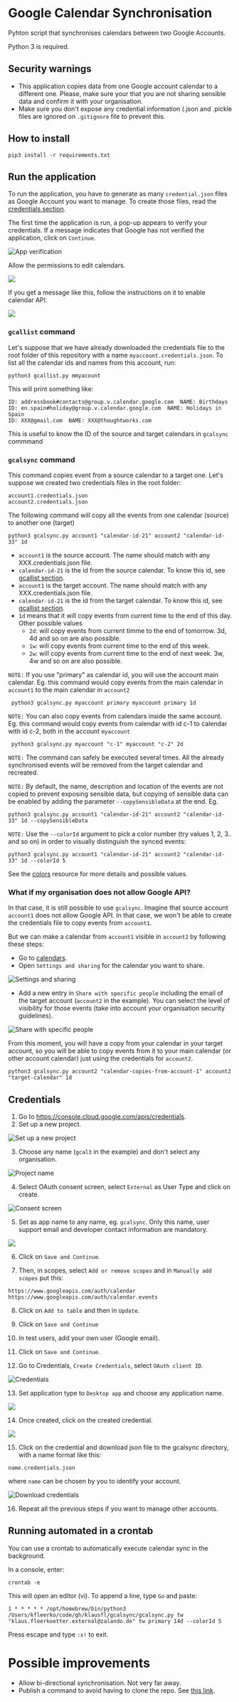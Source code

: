 # Google Calendar Synchronisation

Pyhton script that synchronises calendars between two Google Accounts. 

Python 3 is required. 

## Security warnings

- This application copies data from one Google account calendar to a different one. Please, make sure your that you are not sharing sensible data and confirm it with your organisation. 
- Make sure you don't expose any credential information (.json and .pickle files are ignored on `.gitignore` file to prevent this.

## How to install

```
pip3 install -r requirements.txt
```

## Run the application

To run the application, you have to generate as many `credential.json` files as Google Account you want to manage. To create those files, read the [credentials section](#credentials).

The first time the application is run, a pop-up appears to verify your credentials. If a message indicates that Google has not
verified the application, click on `Continue`.

![App verification](.README_images/app_verification.png)

Allow the permissions to edit calendars.

![](.README_images/permissions.png)

If you get a message like this, follow the instructions on it to enable calendar API.

![](.README_images/message.png)

### `gcallist` command

Let's suppose that we have already downloaded the credentials file to the root folder of this repository with a name `myaccount.credentials.json`. To list all the calendar ids and names from this account, run:

```shell script
python3 gcallist.py mmyacount
```

This will print something like:

```
ID: addressbook#contacts@group.v.calendar.google.com  NAME: Birthdays
ID: en.spain#holiday@group.v.calendar.google.com  NAME: Holidays in Spain
ID: XXX@gmail.com  NAME: XXX@thoughtworks.com
```

This is useful to know the ID of the source and target calendars in `gcalsync` commmand

### `gcalsync` command

This command copies event from a source calendar to a target one. Let's suppose we created two credentials files in the root folder:

```
account1.credentials.json
account2.credentials.json
```

The following command will copy all the events from one calendar (source) to another one (target)

```shell script
python3 gcalsync.py account1 "calendar-id-21" account2 "calendar-id-33" 1d
```

- `account1` is the source account. The name should match with any XXX.credentials.json file. 
- `calendar-id-21` is the id from the source calendar. To know this id, see [gcallist section](#gcallist-command).
- `account1` is the target account. The name should match with any XXX.credentials.json file. 
- `calendar-id-21` is the id from the target calendar. To know this id, see [gcallist section](#gcallist-command).
- `1d` means that it will copy events from current time to the end of this day. Other possible values
    - `2d`: will copy events from current timme to the end of tomorrow. 3d, 4d and so on are also possible. 
    - `1w`: will copy events from current time to the end of this week. 
    - `2w`: will copy events from current time to the end of next week. 3w, 4w and so on are also possible. 

`NOTE:` If you use "primary" as calendar id, you will use the account main calendar. Eg. this command would copy events from the main calendar in `account1` to the main calendar in `account2` 

```shell script
 python3 gcalsync.py myaccount primary myaccount primary 1d 
```

`NOTE:` You can also copy events from calendars inside the same account. Eg. this command would copy events from calendar with id c-1 to calendar with id c-2, both in the account `myaccount`

```shell script
 python3 gcalsync.py myaccount "c-1" myaccount "c-2" 2d 
````

`NOTE:` The command can safely be executed several times. All the already synchronised events will be removed from the target calendar and recreated. 

`NOTE:` By default, the name, description and location of the events are not copied to prevent exposing sensible data, but copying of sensible data can be enabled by adding the parameter `--copySensibleData` at the end. Eg.

```shell script
python3 gcalsync.py account1 "calendar-id-21" account2 "calendar-id-33" 1d --copySensibleData
```

`NOTE:` Use the `--colorId` argument to pick a color number (try values 1, 2, 3.. and so on) in order to visually distinguish the synced events:
```shell script
python3 gcalsync.py account1 "calendar-id-21" account2 "calendar-id-33" 1d --colorId 5
```
See the
[colors](https://developers.google.com/calendar/api/v3/reference/colors/get) resource for more details and possible values.

### What if my organisation does not allow Google API?

In that case, it is still possible to use `gcalsync`. Imagine that source account `account1` does not allow Google API. In that case, we won't be able to create the credentials file to copy events from `account1`.

But we can make a calendar from `account1` visible in `account2` by following these steps:

- Go to [calendars](https://calendar.google.com/calendar/u/0/r/month). 
- Open `Settings and sharing` for the calendar you want to share.

![Settings and sharing](.README_images/settings_sharings.png)

- Add a new entry in `Share with specific people` including the email of the target account (`account2` in the example). You can select the level of visibility for those events (take into account your organisation security guidelines).

![Share with specific people](.README_images/share_people.png)

From this moment, you will have a copy from your calendar in your target account, so you will be able to copy events from it to your main calendar (or other account calendar) just using the credentials for `account2`. 

```shell script
python3 gcalsync.py account2 "calendar-copies-from-account-1" account2 "target-calendar" 1d 
```

## Credentials

1) Go to https://console.cloud.google.com/apis/credentials.
2) Set up a new project.

![Set up a new project](.README_images/new_project.png)

3) Choose any name (`gcal3` in the example) and don't select any organisation.

![Project name](.README_images/document_name.png)

4) Select OAuth consent screen, select `External` as User Type and click on create. 

![Consent screen](.README_images/consent_screen.png)

5) Set as app name to any name, eg. `gcalsync`. Only this name, user support email and developer contact information are mandatory.

![](.README_images/app_name.png)

6) Click on `Save and Continue`.

7) Then, in scopes, select `Add or remove scopes` and in `Manually add scopes` put this:

```
https://www.googleapis.com/auth/calendar
https://www.googleapis.com/auth/calendar.events
```

8) Click on `Add to table` and then in `Update`.

9) Click on `Save and Continue`

10) In test users, add your own user (Google email).

11) Click on `Save and Continue`.

12) Go to Credentials, `Create Credentials`, select `OAuth client ID`.

![Credentials](.README_images/credentials.png)

13) Set application type to `Desktop app` and choose any application name. 

![](.README_images/credentials2.png)

14) Once created, click on the created credential.
 
 ![](.README_images/credential.png)
 
15) Click on the credential and download json file to the gcalsync directory, with a name format like this:

```
name.credentials.json
```

where `name` can be chosen by you to identify your account. 

![Download credentials](.README_images/download_json.png)

16) Repeat all the previous steps if you want to manage other accounts. 

## Running automated in a crontab

You can use a crontab to automatically execute calendar sync in the background.

In a console, enter:
```
crontab -e
```

This will open an editor (vi). To append a line, type `Go` and paste:
```
1 * * * * * /opt/homebrew/bin/python3 /Users/kfleerko/code/gh/klausfl/gcalsync/gcalsync.py tw "klaus.fleerkoetter.external@zalando.de" tw primary 14d --colorId 5
```

Press escape and type `:x!` to exit.


# Possible improvements 

- Allow bi-directional synchronisation. Not very far away. 
- Publish a command to avoid having to clone the repo. See [this link](https://towardsdatascience.com/how-to-build-and-publish-command-line-applications-with-python-96065049abc1).

